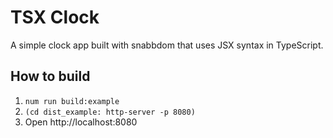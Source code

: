 # TSX Clock

A simple clock app built with snabbdom that uses JSX syntax in TypeScript.

## How to build

1. `num run build:example`
2. `(cd dist_example: http-server -p 8080)`
3. Open http://localhost:8080
